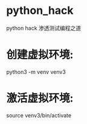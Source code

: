 # python_hack
python hack 渗透测试编程之道

# 创建虚拟环境:
python3 -m venv venv3
# 激活虚拟环境:
source venv3/bin/activate

